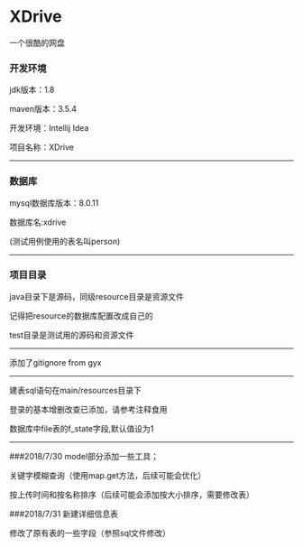 ﻿# XDrive
一个很酷的网盘

### 开发环境

jdk版本：1.8

maven版本：3.5.4

开发环境：Intellij Idea

项目名称：XDrive

---

### 数据库

mysql数据库版本：8.0.11

数据库名:xdrive

(测试用例使用的表名叫person)

---

### 项目目录

java目录下是源码，同级resource目录是资源文件

记得把resource的数据库配置改成自己的

test目录是测试用的源码和资源文件


---

添加了gitignore
from gyx

---

建表sql语句在main/resources目录下

登录的基本增删改查已添加，请参考注释食用

数据库中file表的f_state字段,默认值设为1

---
###2018/7/30
model部分添加一些工具；

关键字模糊查询（使用map.get方法，后续可能会优化）

按上传时间和按名称排序（后续可能会添加按大小排序，需要修改表）

###2018/7/31
新建详细信息表

修改了原有表的一些字段（参照sql文件修改）